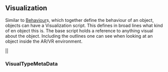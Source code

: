 ## Visualization
Similar to [Behaviour](../Behaviours/BehaviourBase.md)s, which together define the behaviour of an object, objects
can have a Visualization script. This defines in broad lines what kind of en object this is. The base script holds
a reference to anything visual about the object. Including the outlines one can see when looking at an object inside
the AR/VR environment.

||

### VisualTypeMetaData